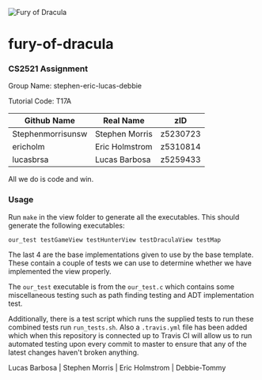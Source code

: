 ![Fury of Dracula](https://www.cse.unsw.edu.au/~cs2521/20T2/ass/ass2/Pics/drac.png)

# fury-of-dracula

### CS2521 Assignment 

Group Name: stephen-eric-lucas-debbie

Tutorial Code: T17A

| Github Name  | Real Name | zID |
| -------------      | -------------   | ------------- |
| Stephenmorrisunsw  | Stephen Morris  | z5230723  |
| ericholm           | Eric Holmstrom | z5310814  |
| lucasbrsa         | Lucas Barbosa   | z5259433  |

All we do is code and win.


### Usage

Run `make` in the view folder to generate all the executables. This should generate
the following executables:
```
our_test testGameView testHunterView testDraculaView testMap
```
The last 4 are the base implementations given to use by the base template. These contain a couple
of tests we can use to determine whether we have implemented the view properly.

The `our_test` executable is from the `our_test.c` which contains some miscellaneous testing such as path finding testing
and ADT implementation test.


Additionally, there is a test script which runs the supplied tests to run these combined tests run ```run_tests.sh```. Also
a `.travis.yml` file has been added which when this repository is connected up to Travis CI will allow us to run automated testing
upon every commit to master to ensure that any of the latest changes haven't broken anything.

Lucas Barbosa | Stephen Morris | Eric Holmstrom | Debbie-Tommy

